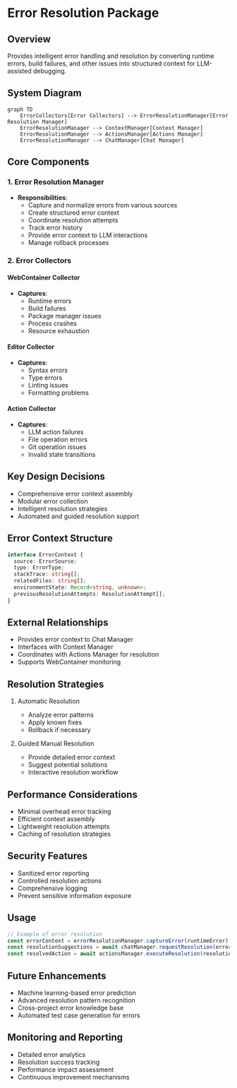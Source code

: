 # Error Resolution Package

## Overview
Provides intelligent error handling and resolution by converting runtime errors, build failures, and other issues into structured context for LLM-assisted debugging.

## System Diagram
```mermaid
graph TD
    ErrorCollectors[Error Collectors] --> ErrorResolutionManager[Error Resolution Manager]
    ErrorResolutionManager --> ContextManager[Context Manager]
    ErrorResolutionManager --> ActionsManager[Actions Manager]
    ErrorResolutionManager --> ChatManager[Chat Manager]
```

## Core Components

### 1. Error Resolution Manager
- **Responsibilities**:
  - Capture and normalize errors from various sources
  - Create structured error context
  - Coordinate resolution attempts
  - Track error history
  - Provide error context to LLM interactions
  - Manage rollback processes

### 2. Error Collectors
#### WebContainer Collector
- **Captures**:
  - Runtime errors
  - Build failures
  - Package manager issues
  - Process crashes
  - Resource exhaustion

#### Editor Collector
- **Captures**:
  - Syntax errors
  - Type errors
  - Linting issues
  - Formatting problems

#### Action Collector
- **Captures**:
  - LLM action failures
  - File operation errors
  - Git operation issues
  - Invalid state transitions

## Key Design Decisions
- Comprehensive error context assembly
- Modular error collection
- Intelligent resolution strategies
- Automated and guided resolution support

## Error Context Structure
```typescript
interface ErrorContext {
  source: ErrorSource;
  type: ErrorType;
  stackTrace: string[];
  relatedFiles: string[];
  environmentState: Record<string, unknown>;
  previousResolutionAttempts: ResolutionAttempt[];
}
```

## External Relationships
- Provides error context to Chat Manager
- Interfaces with Context Manager
- Coordinates with Actions Manager for resolution
- Supports WebContainer monitoring

## Resolution Strategies
1. Automatic Resolution
   - Analyze error patterns
   - Apply known fixes
   - Rollback if necessary

2. Guided Manual Resolution
   - Provide detailed error context
   - Suggest potential solutions
   - Interactive resolution workflow

## Performance Considerations
- Minimal overhead error tracking
- Efficient context assembly
- Lightweight resolution attempts
- Caching of resolution strategies

## Security Features
- Sanitized error reporting
- Controlled resolution actions
- Comprehensive logging
- Prevent sensitive information exposure

## Usage
```typescript
// Example of error resolution
const errorContext = errorResolutionManager.captureError(runtimeError);
const resolutionSuggestions = await chatManager.requestResolution(errorContext);
const resolvedAction = await actionsManager.executeResolution(resolutionSuggestions);
```

## Future Enhancements
- Machine learning-based error prediction
- Advanced resolution pattern recognition
- Cross-project error knowledge base
- Automated test case generation for errors

## Monitoring and Reporting
- Detailed error analytics
- Resolution success tracking
- Performance impact assessment
- Continuous improvement mechanisms 